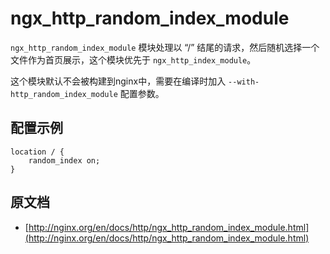# ngx_http_random_index_module

`ngx_http_random_index_module` 模块处理以 “/” 结尾的请求，然后随机选择一个文件作为首页展示，这个模块优先于 `ngx_http_index_module`。

这个模块默认不会被构建到nginx中，需要在编译时加入 `--with-http_random_index_module` 配置参数。

## 配置示例
```nginx
location / {
    random_index on;
}
```
## 原文档

- [http://nginx.org/en/docs/http/ngx_http_random_index_module.html](http://nginx.org/en/docs/http/ngx_http_random_index_module.html)
